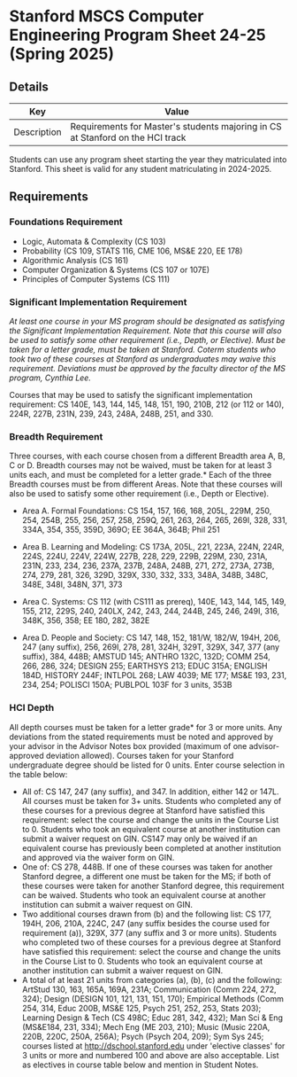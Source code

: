 # Stanford MSCS Computer Engineering Program Sheet 24-25 (Spring 2025)
## Details 
|  Key | Value|
| ------------- | ------------- |
| Description | Requirements for Master's students majoring in CS at Stanford on the HCI track |

Students can use any program sheet starting the year they matriculated into Stanford. This sheet is valid for any student matriculating in 2024-2025. 

## Requirements
### Foundations Requirement

- Logic, Automata & Complexity (CS 103)
- Probability (CS 109, STATS 116, CME 106, MS&E 220, EE 178)
- Algorithmic Analysis (CS 161)
- Computer Organization & Systems (CS 107 or 107E)
- Principles of Computer Systems (CS 111)
  
### Significant Implementation Requirement
*At least one course in your MS program should be designated as satisfying the Significant Implementation Requirement. Note that this course will also be used to satisfy some other requirement (i.e., Depth, or Elective). Must be taken for a letter grade, must be taken at Stanford. Coterm students who took two of these courses at Stanford as undergraduates may waive this requirement. Deviations must be approved by the faculty director of the MS program, Cynthia Lee.*

Courses that may be used to satisfy the significant implementation requirement: CS 140E, 143, 144, 145, 148, 151, 190, 210B, 212 (or 112 or 140), 224R, 227B, 231N, 239, 243, 248A, 248B, 251, and 330. 

### Breadth Requirement
Three courses, with each course chosen from a different Breadth area A, B, C or D. Breadth courses may not be waived, must be taken for at least 3 units each, and must be completed for a letter grade.* Each of the three Breadth courses must be from different Areas. Note that these courses will also be used to satisfy some other requirement (i.e., Depth or Elective). 

- Area A. Formal Foundations: CS 154, 157, 166, 168, 205L, 229M, 250, 254, 254B, 255, 256, 257, 258, 259Q, 261, 263, 264, 265, 269I, 328, 331, 334A, 354, 355, 359D, 369O; EE 364A, 364B; Phil 251

- Area B. Learning and Modeling: CS 173A, 205L, 221, 223A, 224N, 224R, 224S, 224U, 224V, 224W, 227B, 228, 229, 229B, 229M, 230, 231A, 231N, 233, 234, 236, 237A, 237B, 248A, 248B, 271, 272, 273A, 273B, 274, 279, 281, 326, 329D, 329X, 330, 332, 333, 348A, 348B, 348C, 348E, 348I, 348N, 371, 373

- Area C. Systems: CS 112 (with CS111 as prereq), 140E, 143, 144, 145, 149, 155, 212, 229S, 240, 240LX, 242, 243, 244, 244B, 245, 246, 249I, 316, 348K, 356, 358; EE 180, 282, 382E

- Area D. People and Society: CS 147, 148, 152, 181/W, 182/W, 194H, 206, 247 (any suffix), 256, 269I, 278, 281, 324H, 329T, 329X, 347, 377 (any suffix), 384, 448B; AMSTUD 145; ANTHRO 132C, 132D; COMM 254, 266, 286, 324; DESIGN 255; EARTHSYS 213; EDUC 315A; ENGLISH 184D, HISTORY 244F; INTLPOL 268; LAW 4039; ME 177; MS&E 193, 231, 234, 254; POLISCI 150A; PUBLPOL 103F for 3 units, 353B

### HCI Depth
All depth courses must be taken for a letter grade* for 3 or more units. Any deviations from the stated requirements must be noted and approved by your advisor in the Advisor Notes box provided (maximum of one advisor-approved deviation allowed). Courses taken for your Stanford undergraduate degree should be listed for 0 units. Enter course selection in the table below:

- All of: CS 147, 247 (any suffix), and 347. In addition, either 142 or 147L. All courses must be taken for 3+ units. Students who completed any of these courses  for a previous degree at Stanford have satisfied this requirement: select the course and change the units in the Course List to 0. Students who took an equivalent course at another institution can submit a waiver request on GIN. CS147 may only be waived if an equivalent course has previously been completed at another institution and approved via the waiver form on GIN.
- One of: CS 278, 448B. If one of these courses was taken for another Stanford degree, a different one must be taken for the MS; if both of these courses were taken for another Stanford degree, this requirement can be waived. Students who took an equivalent course at another institution can submit a waiver request on GIN.
- Two additional courses drawn from (b) and the following list: CS 177, 194H, 206, 210A, 224C, 247 (any suffix besides the course used for requirement (a)), 329X, 377 (any suffix and 3 or more units). Students who completed two of these courses for a previous degree at Stanford have satisfied this requirement: select the course and change the units in the Course List to 0. Students who took an equivalent course at another institution can submit a waiver request on GIN.
- A total of at least 21 units from categories (a), (b), (c) and the following: ArtStud 130, 163, 165A, 169A, 231A; Communication (Comm 224, 272, 324); Design (DESIGN 101, 121, 131, 151, 170); Empirical Methods (Comm 254, 314, Educ 200B, MS&E 125, Psych 251, 252, 253, Stats 203); Learning Design & Tech (CS 498C; Educ 281, 342, 432); Man Sci & Eng (MS&E184, 231, 334); Mech Eng (ME 203, 210); Music (Music 220A, 220B, 220C, 250A, 256A); Psych (Psych 204, 209); Sym Sys 245; courses listed at http://dschool.stanford.edu under 'elective classes' for 3 units or more and numbered 100 and above are also acceptable. List as electives in course table below and mention in Student Notes.

